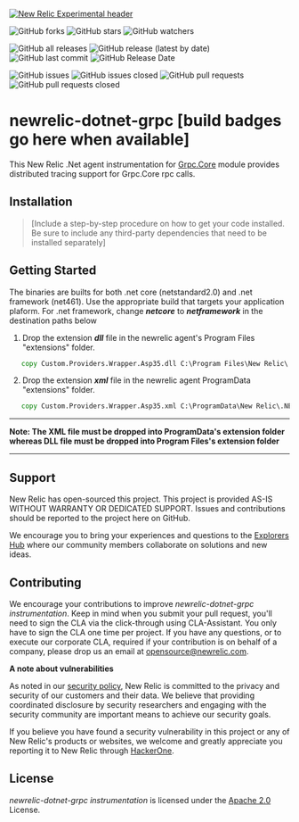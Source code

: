 [![New Relic Experimental header](https://github.com/newrelic/opensource-website/raw/master/src/images/categories/Experimental.png)](https://opensource.newrelic.com/oss-category/#new-relic-experimental)

![GitHub forks](https://img.shields.io/github/forks/newrelic-experimental/newrelic-dotnet-grpc?style=social)
![GitHub stars](https://img.shields.io/github/stars/newrelic-experimental/newrelic-dotnet-grpc?style=social)
![GitHub watchers](https://img.shields.io/github/watchers/newrelic-experimental/newrelic-dotnet-grpc?style=social)

![GitHub all releases](https://img.shields.io/github/downloads/newrelic-experimental/newrelic-dotnet-grpc/total)
![GitHub release (latest by date)](https://img.shields.io/github/v/release/newrelic-experimental/newrelic-dotnet-grpc)
![GitHub last commit](https://img.shields.io/github/last-commit/newrelic-experimental/newrelic-dotnet-grpc)
![GitHub Release Date](https://img.shields.io/github/release-date/newrelic-experimental/newrelic-dotnet-grpc)


![GitHub issues](https://img.shields.io/github/issues/newrelic-experimental/newrelic-dotnet-grpc)
![GitHub issues closed](https://img.shields.io/github/issues-closed/newrelic-experimental/newrelic-dotnet-grpc)
![GitHub pull requests](https://img.shields.io/github/issues-pr/newrelic-experimental/newrelic-dotnet-grpc)
![GitHub pull requests closed](https://img.shields.io/github/issues-pr-closed/newrelic-experimental/newrelic-dotnet-grpc)

# newrelic-dotnet-grpc [build badges go here when available]

This New Relic .Net agent instrumentation for [Grpc.Core](https://www.nuget.org/packages/Grpc.Core) module provides distributed tracing support for Grpc.Core rpc calls. 

## Installation

> [Include a step-by-step procedure on how to get your code installed. Be sure to include any third-party dependencies that need to be installed separately]

## Getting Started

The binaries are builts for both .net core (netstandard2.0) and .net framework (net461). Use the appropriate build that targets your application plaform. For .net framework, change ***netcore*** to ***netframework*** in the destination paths below

1. Drop the extension ***dll*** file in the newrelic agent's Program Files "extensions" folder. 

```cmd
   copy Custom.Providers.Wrapper.Asp35.dll C:\Program Files\New Relic\.NET Agent\netcore\Extensions
```

2. Drop the extension ***xml*** file in the newrelic agent ProgramData "extensions" folder.

```cmd
   copy Custom.Providers.Wrapper.Asp35.xml C:\ProgramData\New Relic\.NET Agent\netcore\Extensions
```

***
**Note: The XML file must be dropped into ProgramData's extension folder whereas DLL file must be dropped into Program Files's extension folder**
***


## Support

New Relic has open-sourced this project. This project is provided AS-IS WITHOUT WARRANTY OR DEDICATED SUPPORT. Issues and contributions should be reported to the project here on GitHub.

We encourage you to bring your experiences and questions to the [Explorers Hub](https://discuss.newrelic.com) where our community members collaborate on solutions and new ideas.


## Contributing

We encourage your contributions to improve *newrelic-dotnet-grpc instrumentation*. Keep in mind when you submit your pull request, you'll need to sign the CLA via the click-through using CLA-Assistant. You only have to sign the CLA one time per project. If you have any questions, or to execute our corporate CLA, required if your contribution is on behalf of a company, please drop us an email at opensource@newrelic.com.

**A note about vulnerabilities**

As noted in our [security policy](../../security/policy), New Relic is committed to the privacy and security of our customers and their data. We believe that providing coordinated disclosure by security researchers and engaging with the security community are important means to achieve our security goals.

If you believe you have found a security vulnerability in this project or any of New Relic's products or websites, we welcome and greatly appreciate you reporting it to New Relic through [HackerOne](https://hackerone.com/newrelic).

## License

*newrelic-dotnet-grpc instrumentation* is licensed under the [Apache 2.0](http://apache.org/licenses/LICENSE-2.0.txt) License.
